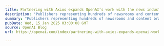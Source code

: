 ```yaml
---
title: Partnering with Axios expands OpenAI’s work with the news industry
description: "Publishers representing hundreds of newsrooms and content brands are using OpenAI partnerships and grant programs to adopt AI tools and strengthen the news ecosystem, while ChatGPT users gain access to information from leading, reliable publications."
summary: "Publishers representing hundreds of newsrooms and content brands are using OpenAI partnerships and grant programs to adopt AI tools and strengthen the news ecosystem, while ChatGPT users gain access to information from leading, reliable publications."
pubDate: Wed, 15 Jan 2025 03:00:00 GMT
source: OpenAI Blog
url: https://openai.com/index/partnering-with-axios-expands-openai-work-with-the-news-industry

---
```


